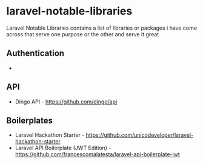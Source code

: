 # laravel-notable-libraries
Laravel Notable Libraries contains a list of libraries or packages i have come across that serve one purpose or the other and serve it great

## Authentication
* 

## API
* Dingo API - https://github.com/dingo/api

## Boilerplates
* Laravel Hackathon Starter - https://github.com/unicodeveloper/laravel-hackathon-starter
* Laravel API Boilerplate (JWT Edition) - https://github.com/francescomalatesta/laravel-api-boilerplate-jwt

## 
